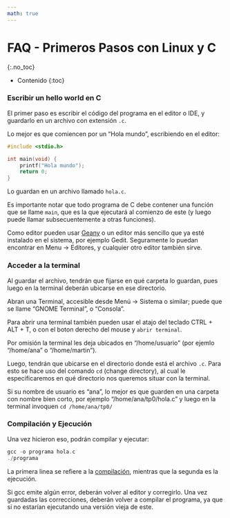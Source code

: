 ```yaml
---
math: true
---
```


# FAQ - Primeros Pasos con Linux y C
{:.no_toc}

* Contenido
{:toc}

### Escribir un hello world en C

El primer paso es escribir el código del programa en el editor o IDE, y guardarlo en un archivo con extensión `.c`.

Lo mejor es que comiencen por un “Hola mundo”, escribiendo en el editor:

```cpp
#include <stdio.h>

int main(void) {
    printf("Hola mundo");
    return 0;
}
```

Lo guardan en un archivo llamado `hola.c`.

Es importante notar que todo programa de C debe contener una función que se llame `main`, que es la que ejecutará al comienzo de este (y luego puede llamar subsecuentemente a otras funciones).

Como editor pueden usar [Geany](https://www.geany.org/) o un editor más sencillo que ya esté instalado en el sistema, por ejemplo Gedit. Seguramente lo puedan encontrar en Menu → Editores, y cualquier otro editor también sirve.

### Acceder a la terminal

Al guardar el archivo, tendrán que fijarse en qué carpeta lo guardan, pues luego en la terminal deberán ubicarse en ese directorio.

Abran una Terminal, accesible desde Menú → Sistema o similar; puede que se llame “GNOME Terminal”, o “Consola”.

Para abrir una terminal también pueden usar el atajo del teclado CTRL + ALT + T, o con el boton derecho del mouse y `abrir terminal`.

Por omisión la terminal les deja ubicados en “/home/usuario” (por ejemlo “/home/ana” o “/home/martin”).

Luego, tendrán que ubicarse en el directorio donde está el archivo `.c`. Para esto se hace uso del comando `cd` (change directory), al cual le especificaremos en qué directorio nos queremos situar con la terminal.

Si su nombre de usuario es “ana”, lo mejor es que guarden en una carpeta con nombre bien corto, por ejemplo “/home/ana/tp0/hola.c” y luego en la terminal invoquen `cd /home/ana/tp0/`

### Compilación y Ejecución

Una vez hicieron eso, podrán compilar y ejecutar:

```cpp
gcc -o programa hola.c
./programa
```

La primera linea se refiere a la [compilación](/algo2/faq/compilación-ejecución), mientras que la segunda es la ejecución.

Si gcc emite algún error, deberán volver al editor y corregirlo. Una vez guardadas las correcciones, deberán volver a compilar el programa, ya que si no estarían ejecutando una versión vieja de este.
